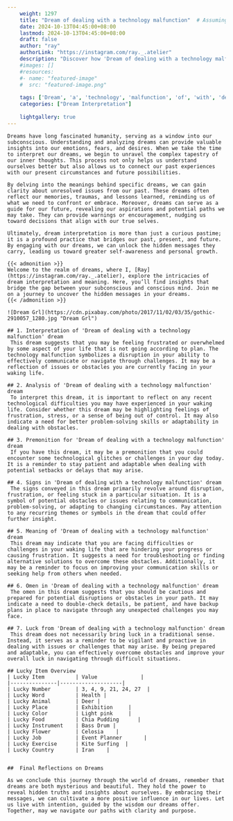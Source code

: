 ```yaml
---
    weight: 1297
    title: "Dream of dealing with a technology malfunction"  # Assuming 'title' column exists
    date: 2024-10-13T04:45:00+08:00
    lastmod: 2024-10-13T04:45:00+08:00
    draft: false
    author: "ray"
    authorLink: "https://instagram.com/ray._.atelier"
    description: "Discover how 'Dream of dealing with a technology malfunction' can interpret your future and uncover its significant meanings in your life."
    #images: []
    #resources:
    #- name: "featured-image"
    #  src: "featured-image.png"
    
    tags: ['Dream', 'a', 'technology', 'malfunction', 'of', 'with', 'dealing']
    categories: ["Dream Interpretation"]
    
    lightgallery: true
---
```

    
    Dreams have long fascinated humanity, serving as a window into our subconscious. Understanding and analyzing dreams can provide valuable insights into our emotions, fears, and desires. When we take the time to interpret our dreams, we begin to unravel the complex tapestry of our inner thoughts. This process not only helps us understand ourselves better but also allows us to connect our past experiences with our present circumstances and future possibilities.
    
    By delving into the meanings behind specific dreams, we can gain clarity about unresolved issues from our past. These dreams often reflect our memories, traumas, and lessons learned, reminding us of what we need to confront or embrace. Moreover, dreams can serve as a guide for our future, revealing our aspirations and potential paths we may take. They can provide warnings or encouragement, nudging us toward decisions that align with our true selves.
    
    Ultimately, dream interpretation is more than just a curious pastime; it is a profound practice that bridges our past, present, and future. By engaging with our dreams, we can unlock the hidden messages they carry, leading us toward greater self-awareness and personal growth.
    
    {{< admonition >}}
    Welcome to the realm of dreams, where I, [Ray](https://instagram.com/ray._.atelier), explore the intricacies of dream interpretation and meaning. Here, you’ll find insights that bridge the gap between your subconscious and conscious mind. Join me on a journey to uncover the hidden messages in your dreams.
    {{< /admonition >}}
    
    ![Dream Grl](https://cdn.pixabay.com/photo/2017/11/02/03/35/gothic-2910057_1280.jpg "Dream Grl")
    
    ## 1. Interpretation of 'Dream of dealing with a technology malfunction' dream
     This dream suggests that you may be feeling frustrated or overwhelmed by some aspect of your life that is not going according to plan. The technology malfunction symbolizes a disruption in your ability to effectively communicate or navigate through challenges. It may be a reflection of issues or obstacles you are currently facing in your waking life.
    
    ## 2. Analysis of 'Dream of dealing with a technology malfunction' dream
     To interpret this dream, it is important to reflect on any recent technological difficulties you may have experienced in your waking life. Consider whether this dream may be highlighting feelings of frustration, stress, or a sense of being out of control. It may also indicate a need for better problem-solving skills or adaptability in dealing with obstacles.
    
    ## 3. Premonition for 'Dream of dealing with a technology malfunction' dream
     If you have this dream, it may be a premonition that you could encounter some technological glitches or challenges in your day today. It is a reminder to stay patient and adaptable when dealing with potential setbacks or delays that may arise.
    
    ## 4. Signs in 'Dream of dealing with a technology malfunction' dream
     The signs conveyed in this dream primarily revolve around disruption, frustration, or feeling stuck in a particular situation. It is a symbol of potential obstacles or issues relating to communication, problem-solving, or adapting to changing circumstances. Pay attention to any recurring themes or symbols in the dream that could offer further insight.
    
    ## 5. Meaning of 'Dream of dealing with a technology malfunction' dream
     This dream may indicate that you are facing difficulties or challenges in your waking life that are hindering your progress or causing frustration. It suggests a need for troubleshooting or finding alternative solutions to overcome these obstacles. Additionally, it may be a reminder to focus on improving your communication skills or seeking help from others when needed.
    
    ## 6. Omen in 'Dream of dealing with a technology malfunction' dream
     The omen in this dream suggests that you should be cautious and prepared for potential disruptions or obstacles in your path. It may indicate a need to double-check details, be patient, and have backup plans in place to navigate through any unexpected challenges you may face.
    
    ## 7. Luck from 'Dream of dealing with a technology malfunction' dream
     This dream does not necessarily bring luck in a traditional sense. Instead, it serves as a reminder to be vigilant and proactive in dealing with issues or challenges that may arise. By being prepared and adaptable, you can effectively overcome obstacles and improve your overall luck in navigating through difficult situations.
    
    ## Lucky Item Overview
    | Lucky Item          | Value              |
    |---------------|--------------------|
    | Lucky Number        | 3, 4, 9, 21, 24, 27  |
    | Lucky Word          | Health |
    | Lucky Animal        | Deer |
    | Lucky Place         | Exhibition     |
    | Lucky Color         | Light pink     |
    | Lucky Food          | Chia Pudding      |
    | Lucky Instrument    | Bass Drum |
    | Lucky Flower        | Celosia    |
    | Lucky Job           | Event Planner       |
    | Lucky Exercise      | Kite Surfing  |
    | Lucky Country       | Iran    |
    
    
    ##  Final Reflections on Dreams
    
    As we conclude this journey through the world of dreams, remember that dreams are both mysterious and beautiful. They hold the power to reveal hidden truths and insights about ourselves. By embracing their messages, we can cultivate a more positive influence in our lives. Let us live with intention, guided by the wisdom our dreams offer. Together, may we navigate our paths with clarity and purpose.
    